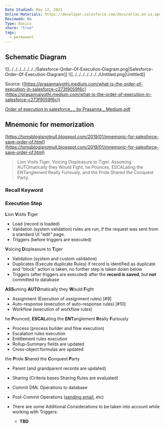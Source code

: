 ```yaml
---
Date Studied: May 12, 2021
Online Materials: https://developer.salesforce.com/docs/atlas.en-us.apexcode.meta/apexcode/apex_triggers_order_of_execution.htm#!
Reviewed: No
Type: Basics
share: "true"
tags:
  - permanent
---
```



## Schematic Diagram
![[../../../../../../../Salesforce-Order-Of-Execution-Diagram.png|Salesforce-Order-Of-Execution-Diagram]]
![[../../../../../../../Untitled.png|Untitled]]

Source: ([https://prasannajyothi.medium.com/what-is-the-order-of-execution-in-salesforce-c273f9059f6c](https://prasannajyothi.medium.com/what-is-the-order-of-execution-in-salesforce-c273f9059f6c))

[Order of execution in salesforce_ _ by Prasanna _ Medium.pdf](Order_of_execution_in_salesforce____by_Prasanna___Medium.pdf.md)

## Mnemonic for memorization

[https://tomsblogisnotnull.blogspot.com/2019/01/mnemonic-for-salesforce-save-order-of.html](https://tomsblogisnotnull.blogspot.com/2019/01/mnemonic-for-salesforce-save-order-of.html)

> Lion Visits Tiger, Voicing Displeasure to Tiger. Assuming AUTOmatically they Would Fight, he Pounces, ESCALating the ENTanglement Really Furiously, and the Pride Shared the Conquest Party.
>

### Recall Keyword

### Execution Step

**L**ion **V**isits **T**iger

- Load (record is loaded)
- Validation (system validation) rules are run, if the request was sent from a standard UI "edit" page. 
- Triggers (before triggers are executed)

**V**oicing **D**ispleasure to **T**iger

- Validation (system and custom validation)
- Duplicates (Execute duplicate Rules) if record is identified as duplicate and "block" action is taken, no further step is taken down below
- Triggers (after triggers are executed) after the **record is saved**, but **not** committed to database

**ASS**uming **AUTO**matically they **W**ould **F**ight

- Assignment (Execution of assignment rules) [#9]
- Auto-response (execution of auto-response rules) [#10]
- Workflow (execution of workflow rules)

he **P**ounced, **ESCAL**ating the **ENT**anglement **R**eally **F**uriously

- Process (process builder and flow execution)
- Escalation rules execution
- Entitlement rules execution
- Rollup-Summary fields are updated
- Cross-object formulas are updated

the **P**ride **S**hared the **C**onquest **P**arty

- Parent (and grandparent records are updated)
- Sharing (Criteria bases Sharing Rules are evaluated)
- Commit DML Operations to database
- Post-Commit Operations ([sending email](https://www.jitendrazaa.com/blog/salesforce/salesforce-interview-questions-part-3/), etc)

- There are some Additional Considerations to be taken into account while working with Triggers:
    - **TBD**
